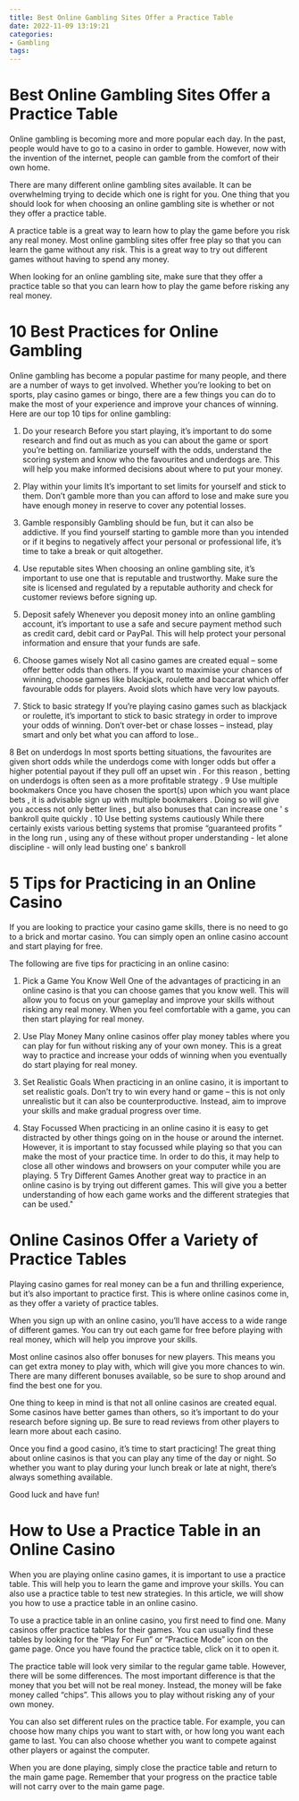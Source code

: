 ```yaml
---
title: Best Online Gambling Sites Offer a Practice Table 
date: 2022-11-09 13:19:21
categories:
- Gambling
tags:
---
```



#  Best Online Gambling Sites Offer a Practice Table 

Online gambling is becoming more and more popular each day. In the past, people would have to go to a casino in order to gamble. However, now with the invention of the internet, people can gamble from the comfort of their own home.

There are many different online gambling sites available. It can be overwhelming trying to decide which one is right for you. One thing that you should look for when choosing an online gambling site is whether or not they offer a practice table.

A practice table is a great way to learn how to play the game before you risk any real money. Most online gambling sites offer free play so that you can learn the game without any risk. This is a great way to try out different games without having to spend any money.

When looking for an online gambling site, make sure that they offer a practice table so that you can learn how to play the game before risking any real money.

#  10 Best Practices for Online Gambling 

Online gambling has become a popular pastime for many people, and there are a number of ways to get involved. Whether you’re looking to bet on sports, play casino games or bingo, there are a few things you can do to make the most of your experience and improve your chances of winning. Here are our top 10 tips for online gambling:

1. Do your research
Before you start playing, it’s important to do some research and find out as much as you can about the game or sport you’re betting on. familiarize yourself with the odds, understand the scoring system and know who the favourites and underdogs are. This will help you make informed decisions about where to put your money.

2. Play within your limits
It’s important to set limits for yourself and stick to them. Don’t gamble more than you can afford to lose and make sure you have enough money in reserve to cover any potential losses.

3. Gamble responsibly
Gambling should be fun, but it can also be addictive. If you find yourself starting to gamble more than you intended or if it begins to negatively affect your personal or professional life, it’s time to take a break or quit altogether.

4. Use reputable sites
When choosing an online gambling site, it’s important to use one that is reputable and trustworthy. Make sure the site is licensed and regulated by a reputable authority and check for customer reviews before signing up.

5. Deposit safely
Whenever you deposit money into an online gambling account, it’s important to use a safe and secure payment method such as credit card, debit card or PayPal. This will help protect your personal information and ensure that your funds are safe.

6. Choose games wisely
Not all casino games are created equal – some offer better odds than others. If you want to maximise your chances of winning, choose games like blackjack, roulette and baccarat which offer favourable odds for players. Avoid slots which have very low payouts.

7. Stick to basic strategy
If you’re playing casino games such as blackjack or roulette, it’s important to stick to basic strategy in order to improve your odds of winning. Don’t over-bet or chase losses – instead, play smart and only bet what you can afford to lose..

  8 Bet on underdogs   In most sports betting situations, the favourites are given short odds while the underdogs come with longer odds but offer a higher potential payout if they pull off an upset win . For this reason , betting on underdogs is often seen as a more profitable strategy . 9 Use multiple bookmakers  Once you have chosen the sport(s) upon which you want place bets , it is advisable sign up with multiple bookmakers . Doing so will give you access not only better lines , but also bonuses that can increase one ' s bankroll quite quickly . 10 Use betting systems cautiously While there certainly exists various betting systems that promise “guaranteed profits ” in the long run , using any of these without proper understanding - let alone discipline - will only lead busting one' s bankroll

#  5 Tips for Practicing in an Online Casino 

If you are looking to practice your casino game skills, there is no need to go to a brick and mortar casino. You can simply open an online casino account and start playing for free.

The following are five tips for practicing in an online casino:

1. Pick a Game You Know Well
One of the advantages of practicing in an online casino is that you can choose games that you know well. This will allow you to focus on your gameplay and improve your skills without risking any real money. When you feel comfortable with a game, you can then start playing for real money.

2. Use Play Money
Many online casinos offer play money tables where you can play for fun without risking any of your own money. This is a great way to practice and increase your odds of winning when you eventually do start playing for real money.

3. Set Realistic Goals
When practicing in an online casino, it is important to set realistic goals. Don’t try to win every hand or game – this is not only unrealistic but it can also be counterproductive. Instead, aim to improve your skills and make gradual progress over time.

4. Stay Focussed
When practicing in an online casino it is easy to get distracted by other things going on in the house or around the internet. However, it is important to stay focussed while playing so that you can make the most of your practice time. In order to do this, it may help to close all other windows and browsers on your computer while you are playing. 
5 Try Different Games Another great way to practice in an online casino is by trying out different games. This will give you a better understanding of how each game works and the different strategies that can be used."

#  Online Casinos Offer a Variety of Practice Tables 

Playing casino games for real money can be a fun and thrilling experience, but it’s also important to practice first. This is where online casinos come in, as they offer a variety of practice tables.

When you sign up with an online casino, you’ll have access to a wide range of different games. You can try out each game for free before playing with real money, which will help you improve your skills.

Most online casinos also offer bonuses for new players. This means you can get extra money to play with, which will give you more chances to win. There are many different bonuses available, so be sure to shop around and find the best one for you.

One thing to keep in mind is that not all online casinos are created equal. Some casinos have better games than others, so it’s important to do your research before signing up. Be sure to read reviews from other players to learn more about each casino.

Once you find a good casino, it’s time to start practicing! The great thing about online casinos is that you can play any time of the day or night. So whether you want to play during your lunch break or late at night, there’s always something available.

Good luck and have fun!

#  How to Use a Practice Table in an Online Casino

When you are playing online casino games, it is important to use a practice table. This will help you to learn the game and improve your skills. You can also use a practice table to test new strategies. In this article, we will show you how to use a practice table in an online casino.

To use a practice table in an online casino, you first need to find one. Many casinos offer practice tables for their games. You can usually find these tables by looking for the “Play For Fun” or “Practice Mode” icon on the game page. Once you have found the practice table, click on it to open it.

The practice table will look very similar to the regular game table. However, there will be some differences. The most important difference is that the money that you bet will not be real money. Instead, the money will be fake money called “chips”. This allows you to play without risking any of your own money.

You can also set different rules on the practice table. For example, you can choose how many chips you want to start with, or how long you want each game to last. You can also choose whether you want to compete against other players or against the computer.

When you are done playing, simply close the practice table and return to the main game page. Remember that your progress on the practice table will not carry over to the main game page.